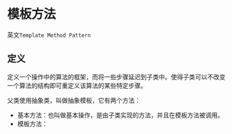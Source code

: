 # 模板方法

英文`Template Method Pattern`

## 定义

定义一个操作中的算法的框架，而将一些步骤延迟到子类中。使得子类可以不改变一个算法的结构即可重定义该算法的某些特定步骤。

父类使用抽象类，叫做抽象模板，它有两个方法：
- 基本方法：也叫做基本操作，是由子类实现的方法，并且在模板方法被调用。
- 模板方法：